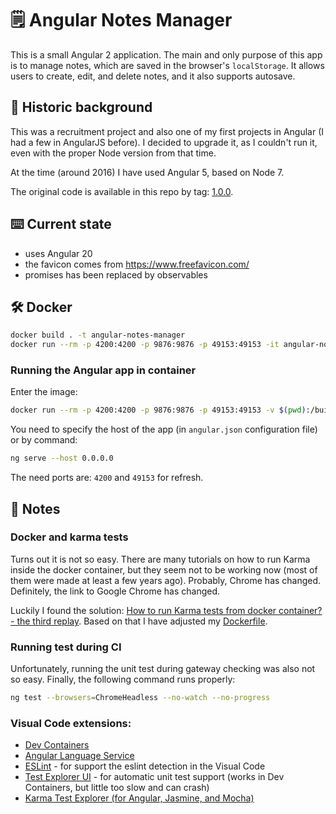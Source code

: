 # 🗒️ Angular Notes Manager

This is a small Angular 2 application. The main and only purpose of this app is to manage notes, which are saved in the browser's `localStorage`. It allows users to create, edit, and delete notes, and it also supports autosave.

## 📜 Historic background

This was a recruitment project and also one of my first projects in Angular (I had a few in AngularJS before). I decided to upgrade it, as I couldn't run it, even with the proper Node version from that time.

At the time (around 2016) I have used Angular 5, based on Node 7.

The original code is available in this repo by tag: [1.0.0](https://github.com/dplocki/angular-notes-manager/releases/tag/1.0.0).

## ⌨️ Current state

* uses Angular 20
* the favicon comes from https://www.freefavicon.com/
* promises has been replaced by observables

## 🛠️ Docker

```sh
docker build . -t angular-notes-manager
docker run --rm -p 4200:4200 -p 9876:9876 -p 49153:49153 -it angular-notes-manager
```

### Running the Angular app in container

Enter the image:

```sh
docker run --rm -p 4200:4200 -p 9876:9876 -p 49153:49153 -v $(pwd):/build -it angular-notes-manager /bin/sh
```

You need to specify the host of the app (in `angular.json` configuration file) or by command:

```sh
ng serve --host 0.0.0.0
```

The need ports are: `4200` and `49153` for refresh.

## 📝 Notes

### Docker and karma tests

Turns out it is not so easy. There are many tutorials on how to run Karma inside the docker container, but they seem not to be working now (most of them were made at least a few years ago). Probably, Chrome has changed. Definitely, the link to Google Chrome has changed.

Luckily I found the solution: [How to run Karma tests from docker container? - the third replay](https://stackoverflow.com/a/72306681). Based on that I have adjusted my [Dockerfile](./Dockerfile).

### Running test during CI

Unfortunately, running the unit test during gateway checking was also not so easy. Finally, the following command runs properly:

```sh
ng test --browsers=ChromeHeadless --no-watch --no-progress
```

### Visual Code extensions:

* [Dev Containers](https://marketplace.visualstudio.com/items?itemName=ms-vscode-remote.remote-containers)
* [Angular Language Service](https://marketplace.visualstudio.com/items?itemName=Angular.ng-template)
* [ESLint](https://marketplace.visualstudio.com/items?itemName=dbaeumer.vscode-eslint) - for support the eslint detection in the Visual Code
* [Test Explorer UI](https://marketplace.visualstudio.com/items?itemName=hbenl.vscode-test-explorer) - for automatic unit test support (works in Dev Containers, but little too slow and can crash)
* [Karma Test Explorer (for Angular, Jasmine, and Mocha)](https://marketplace.visualstudio.com/items?itemName=lucono.karma-test-explorer)
